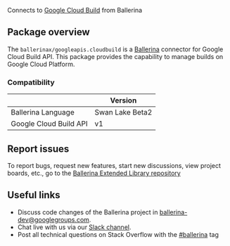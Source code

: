 Connects to [Google Cloud Build](https://cloud.google.com/build/docs/api/reference/rest) from Ballerina

## Package overview
The `ballerinax/googleapis.cloudbuild` is a [Ballerina](https://ballerina.io/) connector for Google Cloud Build API.
This package provides the capability to manage builds on Google Cloud Platform.

### Compatibility
|                        | Version         |
|------------------------|-----------------|
| Ballerina Language     | Swan Lake Beta2 | 
| Google Cloud Build API | v1              |

## Report issues
To report bugs, request new features, start new discussions, view project boards, etc., go to the [Ballerina Extended Library repository](https://github.com/ballerina-platform/ballerina-extended-library)

## Useful links
- Discuss code changes of the Ballerina project in [ballerina-dev@googlegroups.com](mailto:ballerina-dev@googlegroups.com).
- Chat live with us via our [Slack channel](https://ballerina.io/community/slack/).
- Post all technical questions on Stack Overflow with the [#ballerina](https://stackoverflow.com/questions/tagged/ballerina) tag
